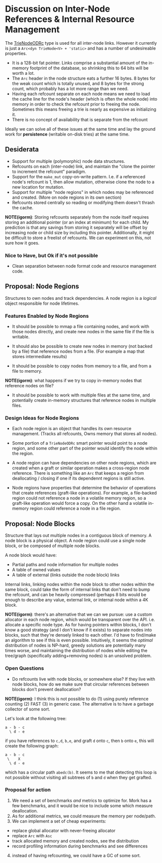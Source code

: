 
# Discussion on Inter-Node References & Internal Resource Management

The [TrieNodeODRc](pathmap::trie_node::TrieNodeODRc) type is used for all inter-node links.  However it currently is just a `Arc<dyn TrieNode<V> + 'static>` and has a number of undesireable properties.

* It is a 128-bit fat pointer.  Links comprise a substantial amount of the in-memory footprint of the database, so shrinking this to 64 bits will be worth a lot.
* The `Arc` header in the node structure eats a further 16 bytes.  8 bytes for the weak count which is totally unused, and 8 bytes for the strong count, which probably has a lot more range than we need.
* Having each refcount separate on each node means we need to load the cache line for the node's header (which is often the whole node) into memory in order to check the refcount prior to freeing the node.  Sometimes this means freeing a trie is nearly as expensive as initializing it.
* There is no concept of availability that is separate from the refcount

Ideally we can solve all of these issues at the same time and lay the ground work for **persistence** (writable on-disk tries) at the same time.

## Desiderata

* Support for multiple (polymorphic) node data structures.
* Refcounts on each (inter-node) link, and maintain the "clone the pointer to increment the refcount" paradigm.
* Support for the `make_mut` copy-on-write pattern.  I.e. if a referenced node's refcount is 1, then allow mutation, otherwise clone the node to a new location for mutation.
* Support for multiple "node regions" in which nodes may be referenced and created. (More on node regions in its own section)
* Refcounts stored centrally so reading or modifying them doesn't thrash the cache.

**NOTE(igorm)**: Storing refcounts separately from the node itself requires storing an additional
pointer (or an index at minimum) for each child.
My prediction is that any savings from storing it separately will be offset by increasing node or child size by including this pointer. Additionally, it might be difficult to store a freelist of refcounts.
We can experiment on this, not sure how it goes.

### Nice to Have, but Ok if it's not possible

* Clean separation between node format code and resource management code.

## Proposal: Node Regions

Structures to own nodes and track dependencies.  A node region is a *logical* object responsible for node lifetimes.

### Features Enabled by Node Regions

* It should be possible to mmap a file containing nodes, and work with those nodes directly, and create new nodes in the same file if the file is writable.

* It should also be possible to create new nodes in memory (not backed by a file) that reference nodes from a file. (For example a map that stores intermediate results)

* It should be possible to copy nodes from memory to a file, and from a file to memory.

**NOTE(igorm)**: what happens if we try to copy in-memory nodes that reference nodes on file?

* It should be possible to work with multiple files at the same time, and potentially create in-memory structures that reference nodes in multiple files.

### Design Ideas for Node Regions

* Each node region is an object that handles its own resource management.  (Tracks all refcounts, Owns memory that stores all nodes).

* Some portion of a `TrieNodeODRc` smart pointer would point to a node region, and some other part of the pointer would identify the node within the region.

* A node region can have dependencies on other node regions, which are created when a graft or similar operation makes a cross-region node reference.  There is something like an `Arc` that keeps a region from deallocating / closing if one if its dependennt regions is still active.

* Node regions have properties that determine the behavior of operations that create references (graft-like operations).  For example, a file-backed region could not reference a node in a volatile memory region, so a graft-like operation would force a copy.  On the other hand a volatile in-memory region could reference a node in a file region.

## Proposal: Node Blocks

Structure that lays out multiple nodes in a contiguous block of memory.  A node block is a physical object.   A node region could use a single node block, or be composed of multiple node blocks.

A node block would have:
* Partial paths and node information for multiple nodes
* A table of owned values
* A table of external (links outside the node block) links

Internal links, linking nodes within the node block to other nodes within the same block, could take the form of internal links that don't need to bump the refcount, and can be heavily compressed (perhaps 8 bits would be enough to describe any value, external link, or internal node within a 4K block.

**NOTE(igorm)**: there's an alternative that we can we pursue: use a custom allocator in each node region, which would be transparent over the API. i.e. allocate a specific node type.
As for having pointers within blocks, I don't know a good strategy (and I don't know if it exists) to separate nodes into blocks, such that they're densely linked to each other.
I'd have to find/make an algorithm to see if this is even possible.
Intuitively, it seems the *optimal* distribution of nodes is NP-hard,
greedy solutions are potentially many times worse, and maintaining the distribution of nodes while editing the tree/graph (specifically adding+removing nodes) is an unsolved problem.

### Open Questions

* Do refcounts live with node blocks, or somewhere else?  If they live with node blocks, how do we make sure that circular references between blocks don't prevent deallocation?

**NOTE(igorm)**: I think this is not possible to do (1) using purely reference counting (2) FAST (3) in generic case.
The alternative is to have a garbage collector of some sort.

Let's look at the following tree:

```
a - b - c
  \ d - e
```

if you have references to `c,d`, `b,e`, and graft `d` onto `c`, then `b` onto `e`,
this will create the following graph:

```
a - b - c
 \    X
  \ d - e
```

which has a circular path `abedc(b)`. It seems to me that detecting this loop is not possible without visiting all subtrees of `b` and `d` when they get grafted.

### Proposal for action

1) We need a set of benchmarks *and* metrics to optimize for.
   Mork has a few benchmarks, and it would be nice to include some which measure deallocation.
2) As for additional metrics, we could measure the memory per node/path.
3) We can implement a set of cheap experiments:
  - replace global allocator with never-freeing allocator
  - replace `Arc` with `Asc`
  - track allocated memory and created nodes, see the distribution
  - record profiling information during benchmarks and see differences
4) instead of having refcounting, we could have a GC of some sort.